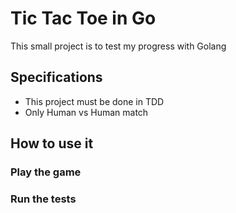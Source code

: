 # Tic Tac Toe in Go

This small project is to test my progress with Golang

## Specifications

- This project must be done in TDD
- Only Human vs Human match

## How to use it

### Play the game

### Run the tests
